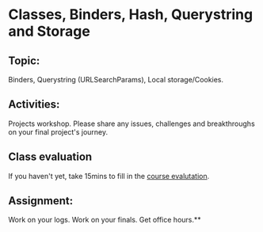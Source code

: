 # Classes, Binders, Hash, Querystring and Storage

## Topic:

Binders, Querystring (URLSearchParams), Local storage/Cookies.

## Activities:

Projects workshop. Please share any issues, challenges and breakthroughs on your final project's journey.

## Class evaluation

If you haven't yet, take 15mins to fill in the [course evalutation](https://coursefeedback.nyu.edu/nyu/).

## Assignment:

Work on your logs. Work on your finals. Get office hours.**

